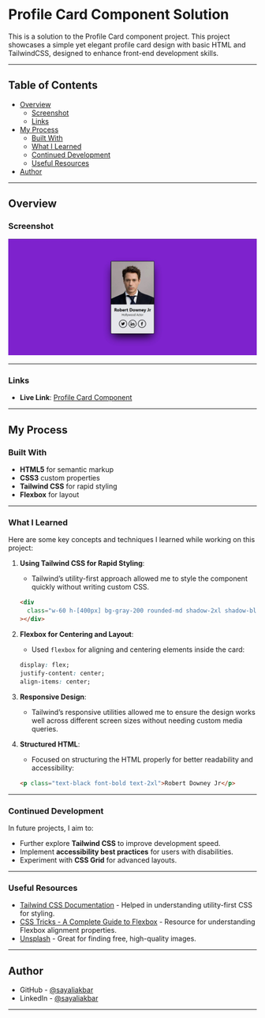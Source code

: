 # Profile Card Component Solution

This is a solution to the Profile Card component project. This project showcases a simple yet elegant profile card design with basic HTML and TailwindCSS, designed to enhance front-end development skills.

---

## Table of Contents

- [Overview](#overview)
  - [Screenshot](#screenshot)
  - [Links](#links)
- [My Process](#my-process)
  - [Built With](#built-with)
  - [What I Learned](#what-i-learned)
  - [Continued Development](#continued-development)
  - [Useful Resources](#useful-resources)
- [Author](#author)

---

## Overview

### Screenshot

![Profile Card Component](./profileCardComponentScreenshot.jpg)

---

### Links

- **Live Link**: [Profile Card Component](http://open-volcano.surge.sh/)

---

## My Process

### Built With

- **HTML5** for semantic markup
- **CSS3** custom properties
- **Tailwind CSS** for rapid styling
- **Flexbox** for layout

---

### What I Learned

Here are some key concepts and techniques I learned while working on this project:

1. **Using Tailwind CSS for Rapid Styling**:

   - Tailwind’s utility-first approach allowed me to style the component quickly without writing custom CSS.

   ```html
   <div
     class="w-60 h-[400px] bg-gray-200 rounded-md shadow-2xl shadow-black border-2 border-black"
   ></div>
   ```

2. **Flexbox for Centering and Layout**:

   - Used `flexbox` for aligning and centering elements inside the card:

   ```css
   display: flex;
   justify-content: center;
   align-items: center;
   ```

3. **Responsive Design**:

   - Tailwind’s responsive utilities allowed me to ensure the design works well across different screen sizes without needing custom media queries.

4. **Structured HTML**:
   - Focused on structuring the HTML properly for better readability and accessibility:
   ```html
   <p class="text-black font-bold text-2xl">Robert Downey Jr</p>
   ```

---

### Continued Development

In future projects, I aim to:

- Further explore **Tailwind CSS** to improve development speed.
- Implement **accessibility best practices** for users with disabilities.
- Experiment with **CSS Grid** for advanced layouts.

---

### Useful Resources

- [Tailwind CSS Documentation](https://tailwindcss.com/docs) - Helped in understanding utility-first CSS for styling.
- [CSS Tricks - A Complete Guide to Flexbox](https://css-tricks.com/snippets/css/a-guide-to-flexbox/) - Resource for understanding Flexbox alignment properties.
- [Unsplash](https://unsplash.com/) - Great for finding free, high-quality images.

---

## Author

- GitHub - [@sayaliakbar](https://github.com/sayakbarali/)
- LinkedIn - [@sayaliakbar](https://linkedin.com/in/sayaliakbar)

---
